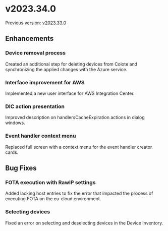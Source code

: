 # v2023.34.0

Previous version: [v2023.33.0](v2023.33.0.md)

## Enhancements

### Device removal process
Created an additional step for deleting devices from Coiote and synchronizing the applied changes with the Azure service.

### Interface improvement for AWS
Implemented a new user interface for AWS Integration Center.

### DIC action presentation
Improved description on handlersCacheExpiration actions in dialog windows.

### Event handler context menu
Replaced full screen with a context menu for the event handler creator cards.

## Bug Fixes

### FOTA execution with RawIP settings
Added lacking host entries to fix the error that impacted the process of executing FOTA on the eu-cloud environment.

### Selecting devices
Fixed an error on selecting and deselecting devices in the Device Inventory.
